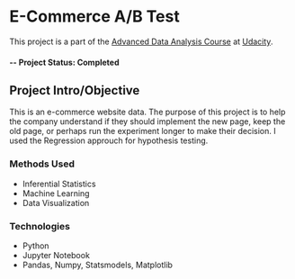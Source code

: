 # E-Commerce A/B Test
This project is a part of the [Advanced Data Analysis Course](https://egfwd.com/specializtion/data-analysis-advanced/) at [Udacity](https://www.udacity.com/).

#### -- Project Status: Completed

## Project Intro/Objective
This is an e-commerce website data. The purpose of this project is to help the company understand if they should implement the new page, keep the old page, or perhaps run the experiment longer to make their decision. I used the Regression approuch for hypothesis testing.

### Methods Used
* Inferential Statistics
* Machine Learning
* Data Visualization

### Technologies
* Python
* Jupyter Notebook
* Pandas, Numpy, Statsmodels, Matplotlib

